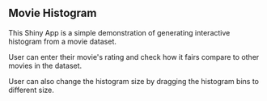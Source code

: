 ## Movie Histogram

This Shiny App is a simple demonstration of generating interactive histogram from a movie dataset.

User can enter their movie's rating and check how it fairs compare to other movies in the dataset.

User can also change the histogram size by dragging the histogram bins to different size.


